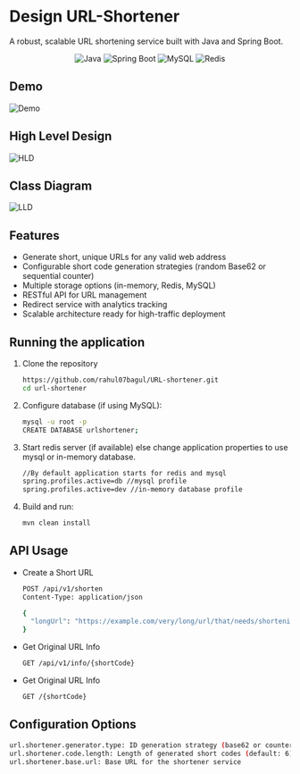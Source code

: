 # Design URL-Shortener

A robust, scalable URL shortening service built with Java and Spring Boot.

<p align="center">
  <img src="https://img.shields.io/badge/java-%23ED8B00.svg?style=for-the-badge&logo=openjdk&logoColor=white" alt="Java">
  <img src="https://img.shields.io/badge/Spring_Boot-F2F4F9?style=for-the-badge&logo=spring-boot" alt="Spring Boot">
  <img src="https://img.shields.io/badge/MySQL-4479A1?style=for-the-badge&logo=mysql&logoColor=white" alt="MySQL">
  <img src="https://img.shields.io/badge/redis-%23DD0031.svg?style=for-the-badge&logo=redis&logoColor=white" alt="Redis">
</p>

## Demo
![Demo](https://github.com/rahul07bagul/URL-shortener/blob/main/assets/url-shortener.gif)

## High Level Design
![HLD](https://github.com/rahul07bagul/URL-shortener/blob/main/assets/Url-shortener-design.png)

## Class Diagram
![LLD](https://github.com/rahul07bagul/URL-shortener/blob/main/assets/Url-shortener-class-Page.png)

## Features
- Generate short, unique URLs for any valid web address
- Configurable short code generation strategies (random Base62 or sequential counter)
- Multiple storage options (in-memory, Redis, MySQL)
- RESTful API for URL management
- Redirect service with analytics tracking
- Scalable architecture ready for high-traffic deployment

## Running the application
1. Clone the repository
   ```sh
   https://github.com/rahul07bagul/URL-shortener.git
   cd url-shortener
   ```
2. Configure database (if using MySQL):
   ```sh
   mysql -u root -p
   CREATE DATABASE urlshortener;
   ```
3. Start redis server (if available) else change application properties to use mysql or in-memory database.
   ```sh
   //By default application starts for redis and mysql
   spring.profiles.active=db //mysql profile
   spring.profiles.active=dev //in-memory database profile
   ```
5. Build and run:
   ```sh
   mvn clean install
   ```

## API Usage
- Create a Short URL
  ```sh
  POST /api/v1/shorten
  Content-Type: application/json
  
  {
    "longUrl": "https://example.com/very/long/url/that/needs/shortening"
  }
  ```

- Get Original URL Info
  ```sh
  GET /api/v1/info/{shortCode}
  ```

- Get Original URL Info
  ```sh
  GET /{shortCode}
  ```

## Configuration Options
```sh
url.shortener.generator.type: ID generation strategy (base62 or counter)
url.shortener.code.length: Length of generated short codes (default: 6)
url.shortener.base.url: Base URL for the shortener service
```
  




  

